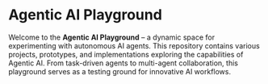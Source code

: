 # Agentic AI Playground

Welcome to the **Agentic AI Playground** – a dynamic space for experimenting with autonomous AI agents. This repository contains various projects, prototypes, and implementations exploring the capabilities of Agentic AI. From task-driven agents to multi-agent collaboration, this playground serves as a testing ground for innovative AI workflows.
